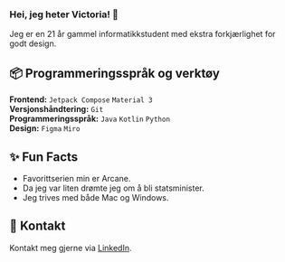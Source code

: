 ### Hei, jeg heter Victoria! 👋
Jeg er en 21 år gammel informatikkstudent med ekstra forkjærlighet for godt design.   

## 📦 Programmeringsspråk og verktøy 
**Frontend:** `Jetpack Compose` `Material 3`  
**Versjonshåndtering:** `Git`  
**Programmeringsspråk:** `Java` `Kotlin` `Python`   
**Design:** `Figma` `Miro`   

## ✨ Fun Facts
* Favorittserien min er Arcane.
* Da jeg var liten drømte jeg om å bli statsminister.
* Jeg trives med både Mac og Windows. 

## 💌 Kontakt 
Kontakt meg gjerne via [LinkedIn](https://www.linkedin.com/in/victoria-kolsing/). 

